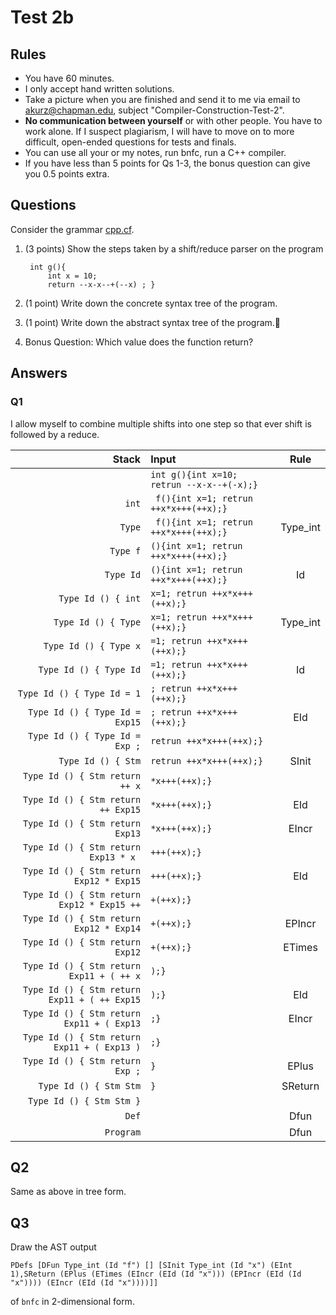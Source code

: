 # Test 2b

## Rules

- You have 60 minutes.
- I only accept hand written solutions.
- Take a picture when you are finished and send it to me via email to akurz@chapman.edu, subject "Compiler-Construction-Test-2".
- **No communication between yourself** or with other people. You have to work alone. If I suspect plagiarism, I will have to move on to more difficult, open-ended questions for tests and finals.
- You can use all your or my notes, run bnfc, run a C++ compiler.
- If you have less than 5 points for Qs 1-3, the bonus question can give you 0.5 points extra.

## Questions

Consider the grammar [cpp.cf](https://github.com/alexhkurz/compiler-construction-2020/blob/master/Sources/Cpp/cpp.cf).

1. (3 points) Show the steps taken by a shift/reduce parser on the program

        int g(){
            int x = 10; 
            return --x-x--+(--x) ; }

2. (1 point) Write down the concrete syntax tree of the program.

3. (1 point) Write down the abstract syntax tree of the program.

4. Bonus Question: Which value does the function return?

## Answers

### Q1

I allow myself to combine multiple shifts into one step so that ever shift is followed by a reduce.

|Stack| Input| Rule |
|---:|:---| :--: |
| | `int g(){int x=10; retrun --x-x--+(-x);}` |
|`int` | ` f(){int x=1; retrun ++x*x+++(++x);}` | 
|`Type` | ` f(){int x=1; retrun ++x*x+++(++x);}` | Type_int
|`Type f` | `(){int x=1; retrun ++x*x+++(++x);}` | 
|`Type Id` | `(){int x=1; retrun ++x*x+++(++x);}` | Id
|`Type Id () { int` | `x=1; retrun ++x*x+++(++x);}` | 
|`Type Id () { Type` | `x=1; retrun ++x*x+++(++x);}` | Type_int
|`Type Id () { Type x` | `=1; retrun ++x*x+++(++x);}` | 
|`Type Id () { Type Id` | `=1; retrun ++x*x+++(++x);}` | Id
|`Type Id () { Type Id = 1` | `; retrun ++x*x+++(++x);}` |
|`Type Id () { Type Id = Exp15` | `; retrun ++x*x+++(++x);}` | EId
|`Type Id () { Type Id = Exp ;` | `retrun ++x*x+++(++x);}` | 
|`Type Id () { Stm` | `retrun ++x*x+++(++x);}` | SInit
|`Type Id () { Stm return ++ x` | `*x+++(++x);}` | 
|`Type Id () { Stm return ++ Exp15` | `*x+++(++x);}` | EId
|`Type Id () { Stm return Exp13` | `*x+++(++x);}` | EIncr
|`Type Id () { Stm return Exp13 * x ` | `+++(++x);}` | 
|`Type Id () { Stm return Exp12 * Exp15` | `+++(++x);}` | EId
|`Type Id () { Stm return Exp12 * Exp15 ++` | `+(++x);}` | 
|`Type Id () { Stm return Exp12 * Exp14` | `+(++x);}` | EPIncr
|`Type Id () { Stm return Exp12` | `+(++x);}` | ETimes
|`Type Id () { Stm return Exp11 + ( ++ x` | `);}` | 
|`Type Id () { Stm return Exp11 + ( ++ Exp15` | `);}` | EId
|`Type Id () { Stm return Exp11 + ( Exp13` | `;}` | EIncr
|`Type Id () { Stm return Exp11 + ( Exp13 )` | `;}` | 
|`Type Id () { Stm return Exp ;` | `}` | EPlus
|`Type Id () { Stm Stm` | `}` | SReturn
|`Type Id () { Stm Stm }` | | 
|`Def` | | Dfun
|`Program` | | Dfun

## Q2

Same as above in tree form.

## Q3

Draw the AST output 

    PDefs [DFun Type_int (Id "f") [] [SInit Type_int (Id "x") (EInt 1),SReturn (EPlus (ETimes (EIncr (EId (Id "x"))) (EPIncr (EId (Id "x")))) (EIncr (EId (Id "x"))))]]

of `bnfc` in 2-dimensional form.

